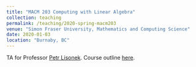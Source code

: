 ```yaml
---
title: "MACM 203 Computing with Linear Algebra"
collection: teaching
permalink: /teaching/2020-spring-macm203
venue: "Simon Fraser University, Mathematics and Computing Science"
date: 2020-01-03
location: "Burnaby, BC"
---
```


TA for Professor [Petr Lisonek](http://www.cecm.sfu.ca/~plisonek/). 
Course outline [here](http://www.sfu.ca/outlines.html?2020/spring/macm/203/d100).

